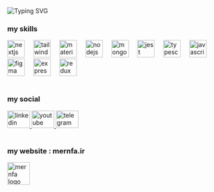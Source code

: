 <article class="markdown-body entry-content container-lg f5" itemprop="text">
  <img
    src="https://readme-typing-svg.demolab.com?font=Fira+Code&pause=1000&width=435&lines=%F0%9F%98%89+Hello%2C+I+am+Soheil+Jafari;%F0%9F%91%A8%E2%80%8D%F0%9F%92%BB+Fullstack+Developer+with+Next.js+%26+Node.js;%F0%9F%92%BB+My+website+is+mernfa.ir"
    alt="Typing SVG"
  />  
  <h3 align="left">my skills</h3>
  <div align="left">
    <img
      src="https://skillicons.dev/icons?i=nextjs"
      height="40"
      alt="nextjs logo"
    />
    <img width="12" />
    <img
      src="https://skillicons.dev/icons?i=tailwind"
      height="40"
      alt="tailwindcss logo"
    />
    <img width="12" />
    <img
      src="https://skillicons.dev/icons?i=materialui"
      height="40"
      alt="materialui logo"
    />
    <img width="12" />
    <img
      src="https://skillicons.dev/icons?i=nodejs"
      height="40"
      alt="nodejs logo"
    />
    <img width="12" />
    <img
      src="https://skillicons.dev/icons?i=mongodb"
      height="40"
      alt="mongodb logo"
    />
    <img width="12" />
    <img
      src="https://skillicons.dev/icons?i=jest"
      height="40"
      alt="jest logo"
    />
    <img width="12" />
    <img
      src="https://skillicons.dev/icons?i=ts"
      height="40"
      alt="typescript logo"
    />
    <img width="12" />
    <img
      src="https://skillicons.dev/icons?i=js"
      height="40"
      alt="javascript logo"
    />
    <img width="12" />
    <img
      src="https://skillicons.dev/icons?i=figma"
      height="40"
      alt="figma logo"
    />
    <img width="12" />
    <img
      src="https://skillicons.dev/icons?i=express"
      height="40"
      alt="express logo"
    />
    <img width="12" />
    <img
      src="https://skillicons.dev/icons?i=redux"
      height="40"
      alt="redux logo"
    />
  </div>
  <br />
  <h3 align="left">my social</h3>
  <div align="left">
    <a href="https://www.linkedin.com/in/soheil-jafari-dev" target="_blank">
      <img
        src="https://raw.githubusercontent.com/maurodesouza/profile-readme-generator/master/src/assets/icons/social/linkedin/default.svg"
        width="52"
        height="40"
        alt="linkedin logo"
      />
    </a>
    <a href="https://www.youtube.com/@mernfa_ir" target="_blank">
      <img
        src="https://raw.githubusercontent.com/maurodesouza/profile-readme-generator/master/src/assets/icons/social/youtube/default.svg"
        width="52"
        height="40"
        alt="youtube logo"
      />
    </a>
    <a href="https://t.me/mernfa" target="_blank">
      <img
        src="https://raw.githubusercontent.com/maurodesouza/profile-readme-generator/master/src/assets/icons/social/telegram/default.svg"
        width="52"
        height="40"
        alt="telegram logo"
      />
    </a>
  </div>
<br />
  <h3 align="left">my website : mernfa.ir</h3>
  <a href="https://mernfa.ir" target="_blank">
      <img
        src="https://mernfa.ir/logo.png"
        width="52"
        height="52"
        alt="mernfa logo"
      />
    </a>
  <br />

</article>
